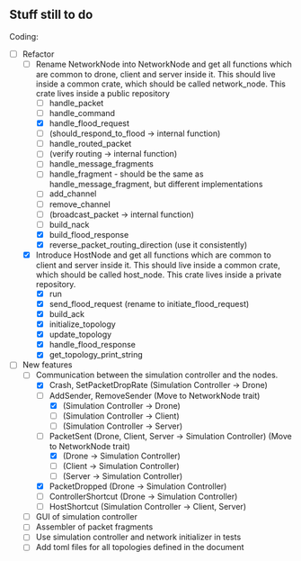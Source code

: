 ## Stuff still to do

Coding:
- [ ] Refactor
    - [ ] Rename NetworkNode into NetworkNode and get all functions which are common to drone, client and server inside it. This should live inside a common crate, which should be called network_node. This crate lives inside a public repository
        - [ ] handle_packet
        - [ ] handle_command
        - [X] handle_flood_request
        - [ ] (should_respond_to_flood -> internal function)
        - [ ] handle_routed_packet
        - [ ] (verify routing -> internal function)
        - [ ] handle_message_fragments
        - [ ] handle_fragment - should be the same as handle_message_fragment, but different implementations
        - [ ] add_channel
        - [ ] remove_channel
        - [ ] (broadcast_packet -> internal function)
        - [ ] build_nack
        - [X] build_flood_response
        - [X] reverse_packet_routing_direction (use it consistently)
    - [X] Introduce HostNode and get all functions which are common to client and server inside it. This should live inside a common crate, which should be called host_node. This crate lives inside a private repository.
        - [X] run
        - [X] send_flood_request (rename to initiate_flood_request)
        - [X] build_ack
        - [X] initialize_topology
        - [X] update_topology
        - [X] handle_flood_response
        - [X] get_topology_print_string 
- [ ] New features
    - [ ] Communication between the simulation controller and the nodes.
        - [X] Crash, SetPacketDropRate (Simulation Controller -> Drone)
        - [ ] AddSender, RemoveSender (Move to NetworkNode trait)
            - [X] (Simulation Controller -> Drone)
            - [ ] (Simulation Controller -> Client)
            - [ ] (Simulation Controller -> Server)
        - [ ] PacketSent (Drone, Client, Server -> Simulation Controller) (Move to NetworkNode trait)
            - [X] (Drone -> Simulation Controller)
            - [ ] (Client -> Simulation Controller)
            - [ ] (Server -> Simulation Controller)
        - [X] PacketDropped (Drone -> Simulation Controller)
        - [ ] ControllerShortcut (Drone -> Simulation Controller)
        - [ ] HostShortcut (Simulation Controller -> Client, Server)
    - [ ] GUI of simulation controller
    - [ ] Assembler of packet fragments
    - [ ] Use simulation controller and network initializer in tests 
    - [ ] Add toml files for all topologies defined in the document
